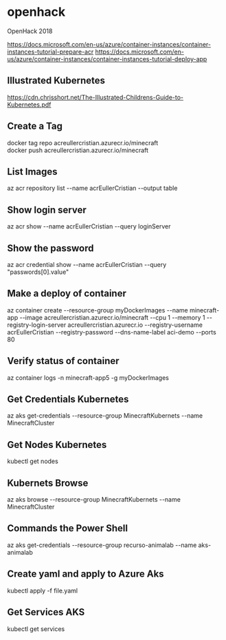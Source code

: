 # openhack
OpenHack 2018

https://docs.microsoft.com/en-us/azure/container-instances/container-instances-tutorial-prepare-acr
https://docs.microsoft.com/en-us/azure/container-instances/container-instances-tutorial-deploy-app

## Illustrated Kubernetes
https://cdn.chrisshort.net/The-Illustrated-Childrens-Guide-to-Kubernetes.pdf

## Create a Tag
docker tag repo acreullercristian.azurecr.io/minecraft  
docker push acreullercristian.azurecr.io/minecraft  

## List Images
az acr repository list --name acrEullerCristian --output table

## Show login server
az acr show --name acrEullerCristian --query loginServer

## Show the password
az acr credential show --name acrEullerCristian --query "passwords[0].value"

## Make a deploy of container
az container create --resource-group myDockerImages --name minecraft-app --image acreullercristian.azurecr.io/minecraft --cpu 1 --memory 1 --registry-login-server acreullercristian.azurecr.io --registry-username acrEullerCristian --registry-password <password> --dns-name-label aci-demo --ports 80

## Verify status of container
az container logs -n minecraft-app5 -g myDockerImages

## Get Credentials Kubernetes
az aks get-credentials --resource-group MinecraftKubernets --name MinecraftCluster

## Get Nodes Kubernetes
kubectl get nodes

## Kubernets Browse
az aks browse --resource-group MinecraftKubernets --name MinecraftCluster

## Commands the Power Shell
az aks get-credentials --resource-group recurso-animalab --name aks-animalab  

## Create yaml and apply to Azure Aks
kubectl apply -f file.yaml 

## Get Services AKS
kubectl get services 



